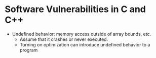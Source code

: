 # Software Vulnerabilities in C and C++
- Undefined behavior: memory access outside of array bounds, etc.
    - Assume that it crashes or never executed.
    - Turning on optimization can introduce undefined behavior to a program